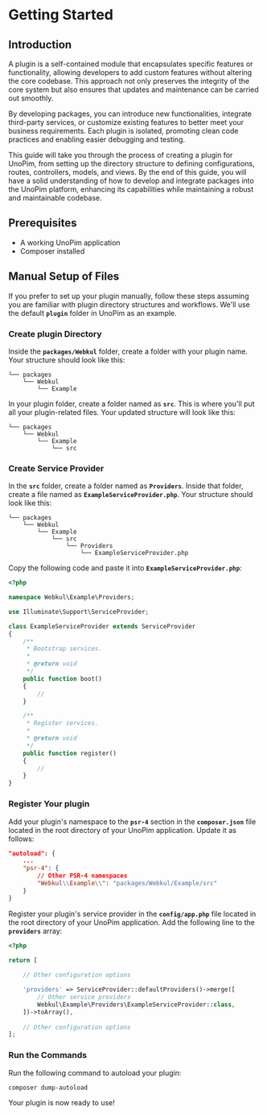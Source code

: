 # Getting Started



## Introduction 

A plugin is a self-contained module that encapsulates specific features or functionality, allowing developers to add custom features without altering the core codebase. This approach not only preserves the integrity of the core system but also ensures that updates and maintenance can be carried out smoothly.

By developing packages, you can introduce new functionalities, integrate third-party services, or customize existing features to better meet your business requirements. Each plugin is isolated, promoting clean code practices and enabling easier debugging and testing.

This guide will take you through the process of creating a plugin for UnoPim, from setting up the directory structure to defining configurations, routes, controllers, models, and views. By the end of this guide, you will have a solid understanding of how to develop and integrate packages into the UnoPim platform, enhancing its capabilities while maintaining a robust and maintainable codebase.

## Prerequisites

- A working UnoPim application
- Composer installed

## Manual Setup of Files

If you prefer to set up your plugin manually, follow these steps assuming you are familiar with plugin directory structures and workflows. We'll use the default **`plugin`** folder in UnoPim as an example.

### Create plugin Directory

Inside the **`packages/Webkul`** folder, create a folder with your plugin name. Your structure should look like this:

   ```
   └── packages
       └── Webkul
           └── Example
   ```

In your plugin folder, create a folder named as **`src`**. This is where you'll put all your plugin-related files. Your updated structure will look like this:

   ```
   └── packages
       └── Webkul
           └── Example
               └── src
   ```

### Create Service Provider

In the **`src`** folder, create a folder named as **`Providers`**. Inside that folder, create a file named as **`ExampleServiceProvider.php`**. Your structure should look like this:

   ```
   └── packages
       └── Webkul
           └── Example
               └── src
                   └── Providers
                       └── ExampleServiceProvider.php
   ```

Copy the following code and paste it into **`ExampleServiceProvider.php`**:

   ```php
   <?php

   namespace Webkul\Example\Providers;

   use Illuminate\Support\ServiceProvider;

   class ExampleServiceProvider extends ServiceProvider
   {
       /**
        * Bootstrap services.
        *
        * @return void
        */
       public function boot()
       {
           //
       }

       /**
        * Register services.
        *
        * @return void
        */
       public function register()
       {
           //
       }
   }
   ```

### Register Your plugin

Add your plugin's namespace to the **`psr-4`** section in the **`composer.json`** file located in the root directory of your UnoPim application. Update it as follows:

   ```json
   "autoload": {
       ...
       "psr-4": {
           // Other PSR-4 namespaces
           "Webkul\\Example\\": "packages/Webkul/Example/src"
       }
   }
   ```

Register your plugin's service provider in the **`config/app.php`** file located in the root directory of your UnoPim application. Add the following line to the **`providers`** array:

```php
<?php

return [
    
    // Other configuration options

    'providers' => ServiceProvider::defaultProviders()->merge([
        // Other service providers
        Webkul\Example\Providers\ExampleServiceProvider::class,
    ])->toArray(),
    
    // Other configuration options
];
```

### Run the Commands 

Run the following command to autoload your plugin:

   ```shell
   composer dump-autoload
   ```

   Your plugin is now ready to use!